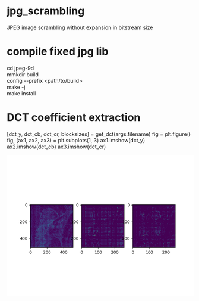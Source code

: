 # jpg_scrambling
JPEG image scrambling without expansion in bitstream size


# compile fixed jpg lib
cd jpeg-9d  
mmkdir build  
config --prefix <path/to/build>  
make -j  
make install

# DCT coefficient extraction
[dct_y, dct_cb, dct_cr, blocksizes] = get_dct(args.filename)
fig = plt.figure()
fig, (ax1, ax2, ax3) = plt.subplots(1, 3)
ax1.imshow(dct_y)
ax2.imshow(dct_cb)
ax3.imshow(dct_cr)

![Extracted DCT](https://github.com/kazukiminemura/jpg_scrambling/blob/master/lena-dct.png "DCT values of lenna.jpg")

